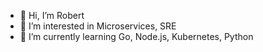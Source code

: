 - 👋 Hi, I’m Robert
- 👀 I’m interested in Microservices, SRE
- 🌱 I’m currently learning Go, Node.js, Kubernetes, Python

